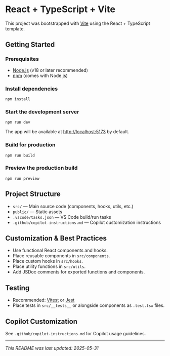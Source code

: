 # React + TypeScript + Vite

This project was bootstrapped with [Vite](https://vitejs.dev/) using the React + TypeScript template.

## Getting Started

### Prerequisites
- [Node.js](https://nodejs.org/) (v18 or later recommended)
- [npm](https://www.npmjs.com/) (comes with Node.js)

### Install dependencies

```
npm install
```

### Start the development server

```
npm run dev
```

The app will be available at [http://localhost:5173](http://localhost:5173) by default.

### Build for production

```
npm run build
```

### Preview the production build

```
npm run preview
```

## Project Structure
- `src/` — Main source code (components, hooks, utils, etc.)
- `public/` — Static assets
- `.vscode/tasks.json` — VS Code build/run tasks
- `.github/copilot-instructions.md` — Copilot customization instructions

## Customization & Best Practices
- Use functional React components and hooks.
- Place reusable components in `src/components`.
- Place custom hooks in `src/hooks`.
- Place utility functions in `src/utils`.
- Add JSDoc comments for exported functions and components.

## Testing
- Recommended: [Vitest](https://vitest.dev/) or [Jest](https://jestjs.io/)
- Place tests in `src/__tests__` or alongside components as `.test.tsx` files.

## Copilot Customization
See `.github/copilot-instructions.md` for Copilot usage guidelines.

---

_This README was last updated: 2025-05-31_
